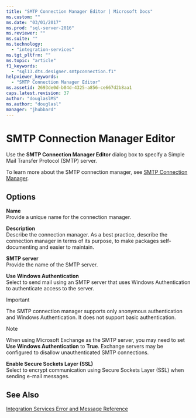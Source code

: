 ```yaml
---
title: "SMTP Connection Manager Editor | Microsoft Docs"
ms.custom: ""
ms.date: "03/01/2017"
ms.prod: "sql-server-2016"
ms.reviewer: ""
ms.suite: ""
ms.technology: 
  - "integration-services"
ms.tgt_pltfrm: ""
ms.topic: "article"
f1_keywords: 
  - "sql13.dts.designer.smtpconnection.f1"
helpviewer_keywords: 
  - "SMTP Connection Manager Editor"
ms.assetid: 2693de0d-b04d-4325-a856-ce667d2b8aa1
caps.latest.revision: 37
author: "douglaslMS"
ms.author: "douglasl"
manager: "jhubbard"
---
```

# SMTP Connection Manager Editor
  Use the **SMTP Connection Manager Editor** dialog box to specify a Simple Mail Transfer Protocol (SMTP) server.  
  
 To learn more about the SMTP connection manager, see [SMTP Connection Manager](../../integration-services/connection-manager/smtp-connection-manager.md).  
  
## Options  
 **Name**  
 Provide a unique name for the connection manager.  
  
 **Description**  
 Describe the connection manager. As a best practice, describe the connection manager in terms of its purpose, to make packages self-documenting and easier to maintain.  
  
 **SMTP server**  
 Provide the name of the SMTP server.  
  
 **Use Windows Authentication**  
 Select to send mail using an SMTP server that uses Windows Authentication to authenticate access to the server.  
  
> [!IMPORTANT]  
>  The SMTP connection manager supports only anonymous authentication and Windows Authentication. It does not support basic authentication.  
  
> [!NOTE]  
>  When using Microsoft Exchange as the SMTP server, you may need to set **Use Windows Authentication** to **True**. Exchange servers may be configured to disallow unauthenticated SMTP connections.  
  
 **Enable Secure Sockets Layer (SSL)**  
 Select to encrypt communication using Secure Sockets Layer (SSL) when sending e-mail messages.  
  
## See Also  
 [Integration Services Error and Message Reference](../../integration-services/integration-services-error-and-message-reference.md)  
  
  